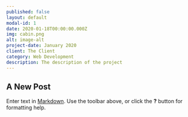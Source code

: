 ```yaml
---
published: false
layout: default
modal-id: 1
date: 2020-01-18T00:00:00.000Z
img: cabin.png
alt: image-alt
project-date: January 2020
client: The Client
category: Web Development
description: The description of the project
---
```

## A New Post


Enter text in [Markdown](http://daringfireball.net/projects/markdown/). Use the toolbar above, or click the **?** button for formatting help.
